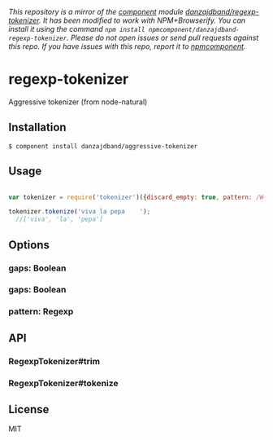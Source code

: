 *This repository is a mirror of the [component](http://component.io) module [danzajdband/regexp-tokenizer](http://github.com/danzajdband/regexp-tokenizer). It has been modified to work with NPM+Browserify. You can install it using the command `npm install npmcomponent/danzajdband-regexp-tokenizer`. Please do not open issues or send pull requests against this repo. If you have issues with this repo, report it to [npmcomponent](https://github.com/airportyh/npmcomponent).*

# regexp-tokenizer

  Aggressive tokenizer (from node-natural)

## Installation

    $ component install danzajdband/aggressive-tokenizer

## Usage

```js

var tokenizer = require('tokenizer')({discard_empty: true, pattern: /W+/});

tokenizer.tokenize('viva la pepa    ');
  //['viva', 'la', 'pepa']

```

## Options

### gaps: Boolean

### gaps: Boolean

### pattern: Regexp

## API

### RegexpTokenizer#trim

### RegexpTokenizer#tokenize  

## License

  MIT
